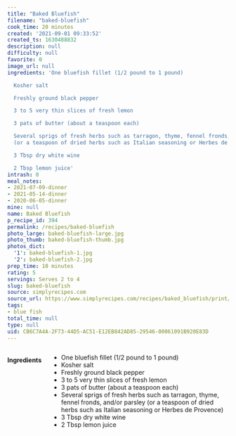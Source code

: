 ```yaml
---
title: "Baked Bluefish"
filename: "baked-bluefish"
cook_time: 20 minutes
created: '2021-09-01 09:33:52'
created_ts: 1630488832
description: null
difficulty: null
favorite: 0
image_url: null
ingredients: 'One bluefish fillet (1/2 pound to 1 pound)

  Kosher salt

  Freshly ground black pepper

  3 to 5 very thin slices of fresh lemon

  3 pats of butter (about a teaspoon each)

  Several sprigs of fresh herbs such as tarragon, thyme, fennel fronds, and/or parsley
  (or a teaspoon of dried herbs such as Italian seasoning or Herbes de Provence)

  3 Tbsp dry white wine

  2 Tbsp lemon juice'
intrash: 0
meal_notes:
- 2021-07-09-dinner
- 2021-05-14-dinner
- 2020-06-05-dinner
mine: null
name: Baked Bluefish
p_recipe_id: 394
permalink: /recipes/baked-bluefish
photo_large: baked-bluefish-large.jpg
photo_thumb: baked-bluefish-thumb.jpg
photos_dict:
  '1': baked-bluefish-1.jpg
  '2': baked-bluefish-2.jpg
prep_time: 10 minutes
rating: 5
servings: Serves 2 to 4
slug: baked-bluefish
source: simplyrecipes.com
source_url: https://www.simplyrecipes.com/recipes/baked_bluefish/print/
tags:
- blue fish
total_time: null
type: null
uid: CB6C7A4A-2F73-44D5-AC51-E12EB842AD85-29546-00061091B920E83D
---
```

<div class="large-8 medium-7 columns" id="writeup">	</div><!-- #writeup -->
</div><!-- #row-one -->
<div class="row" id="row-two">	<div class="medium-4 small-5 columns" id="ingredients"><h4>Ingredients</h4><div class="box box-ingredients content"><ul>
<li>One bluefish fillet (1/2 pound to 1 pound)</li>
<li>Kosher salt</li>
<li>Freshly ground black pepper</li>
<li>3 to 5 very thin slices of fresh lemon</li>
<li>3 pats of butter (about a teaspoon each)</li>
<li>Several sprigs of fresh herbs such as tarragon, thyme, fennel fronds, and/or parsley (or a teaspoon of dried herbs such as Italian seasoning or Herbes de Provence)</li>
<li>3 Tbsp dry white wine</li>
<li>2 Tbsp lemon juice</li>
</ul>
</div>	</div>	<div class="medium-6 small-7 columns" id="directions">	</div>